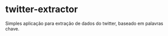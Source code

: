 # twitter-extractor

Simples aplicação para extração de dados do twitter, baseado em palavras chave.
